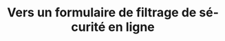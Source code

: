 ---
title: "Vers un formulaire de filtrage de sécurité en ligne"
layout: post
lang: fr
lang-ref: 411-online-screening
section: 4
category: 
hero:
  image:
    src: 4.11-tx-heading.jpg
    alt: Une photo d'un ordinateur portable et d'une paire d'écouteurs.
blocks:
  - Les experts du gouvernement du Canada ont déterminé que certains retards dans le filtrage de sécurité ont été causés par des erreurs commises par les candidats dans les formulaires d’autorisation, ce qui a entraîné des problèmes de traitement et le besoin de soumettre de nouveau les formulaires. Les utilisateurs ont déclaré qu’ils trouvaient les formulaires déroutants et qu’ils étaient susceptibles de commettre des erreurs pendant la recherche. Comme les responsables de la sécurité n’acceptaient qu’une copie originale avec signature et qu’il fallait utiliser des méthodes de livraison sûres, les candidats devaient souvent envoyer la copie papier par la poste au bureau de la sécurité. On peut imaginer comment le processus pourrait ralentir si l’erreur n’était décelée qu’au moment où le courrier arrivait au ministère, et que le candidat devait remplir et soumettre (par la poste) un nouveau formulaire. Dans certains cas, les formulaires sont passés des candidats aux gestionnaires, en passant par les RH et la sécurité, pour ensuite suivre la chaîne de transmission à l’envers lorsqu’une erreur est détectée.
  - type: graphic
    size: 100
    src: 4.11-fr-welcome.png
    alt: "Une saisie d’écran de la page d’accueil proposée par le Nuage des talents pour un site Web de demande d’autorisation de sécurité. Cette interface montre comment les candidats peuvent choisir de commencer une demande à partir de zéro, ou de poursuivre une demande sur laquelle ils travaillaient auparavant."
  - Bien que l’équipe du Nuage de talents n’ait pas de mandat pour la modernisation des autorisations de sécurité, celle-ci a travaillé avec l’équipe responsable de la Politique sur la sécurité du Secrétariat du Conseil du Trésor pour concevoir un prototype de formulaire numérique d’autorisation de sécurité de niveau fiabilité. Le prototype était uniquement frontal, ce qui signifie qu’il n’était relié à aucune base de données en arrière-plan pour une utilisation réelle. 
  - type: graphic
    size: 100
    src: 4.11-fr-clearance.png
    alt: "Une saisie d’écran de l’interface de demande d’autorisation de sécurité qui souligne comment le formulaire serait organisé. Cette image montre comment l’utilisateur peut choisir entre divers niveaux de demande et comment le formulaire réagirait pour tenir compte de la complexité de chacun de ces niveaux."
  - En collaboration, le prototype a été mis à l’essai pour déterminer si le formulaire numérique aiderait les candidats à fournir les bons renseignements et si le code vérifierait correctement les erreurs en temps réel avant la soumission. Le prototype du formulaire numérique d’autorisation de sécurité de niveau fiabilité a démontré qu’un formulaire interactif pouvait aider les utilisateurs à fournir les bons renseignements. Les utilisateurs ont également commenté la facilité de l’interface par rapport au formulaire papier, ce qui les a aidés à parcourir les exigences et à fournir de l’information dans le format approprié.
  - Le filtrage de sécurité est une mesure de sécurité importante pour le gouvernement du Canada. L’équipe du Nuage de talents est reconnaissante de l’occasion de collaborer avec l’équipe responsable de la Politique sur la sécurité pour créer et mettre à l’essai le prototype du formulaire numérique d’autorisation de sécurité de niveau fiabilité. Le prototype a été transféré à l’autorité responsable pour examen.
  - type: graphic
    size: 100
    src: 4.11-fr-residence.png
    alt: "Une saisie d’écran de l’interface de résidence de demande d’autorisation de sécurité. Cette image montre comment un formulaire Web peut indiquer dynamiquement à un utilisateur où des erreurs existent, en les aidant à remplir le formulaire avec les renseignements corrects qui couvrent les dates requises par le bureau de sécurité. Les erreurs sont placées dans des endroits utiles où il existe des lacunes dans l’information sur l’adresse du demandeur."
---